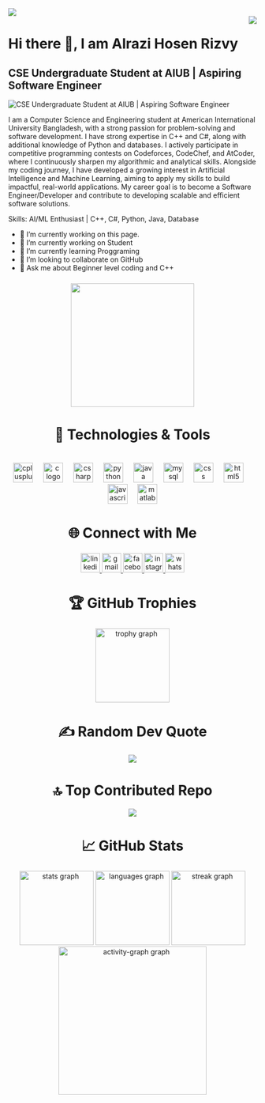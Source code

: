 <div>
  <img style="100%" src="https://capsule-render.vercel.app/api?type=waving&height=100&section=header&reversal=false&fontSize=70&fontColor=FFFFFF&fontAlign=50&fontAlignY=50&stroke=-&descSize=20&descAlign=50&descAlignY=50&theme=cobalt"  />
</div>
<img align="right" src="https://visitor-badge.laobi.icu/badge?page_id=rizvy99.rizvy99&"  />

# Hi there 👋, I am Alrazi Hosen Rizvy
## CSE Undergraduate Student at AIUB | Aspiring Software Engineer
![CSE Undergraduate Student at AIUB | Aspiring Software Engineer](https://export-download.canva.com/psBFg/DAG1nIpsBFg/1/0/0001-3362418278772937034.png?X-Amz-Algorithm=AWS4-HMAC-SHA256&X-Amz-Credential=AKIAQYCGKMUH5AO7UJ26%2F20251012%2Fus-east-1%2Fs3%2Faws4_request&X-Amz-Date=20251012T025234Z&X-Amz-Expires=67570&X-Amz-Signature=ba4f162aaf5fde4bd58efc9768f2e516371889c03c7cd319edfb7ca442f1f2af&X-Amz-SignedHeaders=host&response-content-disposition=attachment%3B%20filename%2A%3DUTF-8%27%27Copy%2520of%2520Grey%2520Minimalist%2520Corporate%2520Personal%2520Profile%2520LinkedIn%2520Banner.png&response-expires=Sun%2C%2012%20Oct%202025%2021%3A38%3A44%20GMT)

I am a Computer Science and Engineering student at American International University Bangladesh, with a strong passion for problem-solving and software development.
I have strong expertise in C++ and C#, along with additional knowledge of Python and databases. I actively participate in competitive programming contests on Codeforces, CodeChef, and AtCoder, where I continuously sharpen my algorithmic and analytical skills.
Alongside my coding journey, I have developed a growing interest in Artificial Intelligence and Machine Learning, aiming to apply my skills to build impactful, real-world applications.
My career goal is to become a Software Engineer/Developer and contribute to developing scalable and efficient software solutions.
 

Skills:  AI/ML Enthusiast | C++, C#, Python, Java, Database

- 🔭 I’m currently working on this page. 
- 🔭 I’m currently working on Student 
- 🌱 I’m currently learning Proggraming 
- 👯 I’m looking to collaborate on GitHub 
- 💬 Ask me about Beginner level coding and C++ 


###

<div align="center">
  <img height="250" src="https://media4.giphy.com/media/v1.Y2lkPTZjMDliOTUyMWRpbmpkM2RpdnVyZHV5aThoYzdwbzk4cjh1YmdieHI3MWgyZnR2diZlcD12MV9naWZzX3NlYXJjaCZjdD1n/VbnUQpnihPSIgIXuZv/giphy.gif"  />
</div>

###

<h1 align="center">🔧 Technologies & Tools</h1>

###

<br clear="both">

<div align="center">
  <img src="https://cdn.jsdelivr.net/gh/devicons/devicon/icons/cplusplus/cplusplus-original.svg" height="40" alt="cplusplus logo"  />
  <img width="13" />
  <img src="https://cdn.jsdelivr.net/gh/devicons/devicon/icons/c/c-original.svg" height="40" alt="c logo"  />
  <img width="13" />
  <img src="https://cdn.jsdelivr.net/gh/devicons/devicon/icons/csharp/csharp-original.svg" height="40" alt="csharp logo"  />
  <img width="13" />
  <img src="https://cdn.jsdelivr.net/gh/devicons/devicon/icons/python/python-original.svg" height="40" alt="python logo"  />
  <img width="13" />
  <img src="https://cdn.jsdelivr.net/gh/devicons/devicon/icons/java/java-original.svg" height="40" alt="java logo"  />
  <img width="13" />
  <img src="https://cdn.jsdelivr.net/gh/devicons/devicon/icons/mysql/mysql-original.svg" height="40" alt="mysql logo"  />
  <img width="13" />
  <img src="https://cdn.jsdelivr.net/gh/devicons/devicon/icons/css3/css3-original.svg" height="40" alt="css logo"  />
  <img width="13" />
  <img src="https://cdn.jsdelivr.net/gh/devicons/devicon/icons/html5/html5-original.svg" height="40" alt="html5 logo"  />
  <img width="13" />
  <img src="https://cdn.jsdelivr.net/gh/devicons/devicon/icons/javascript/javascript-original.svg" height="40" alt="javascript logo"  />
  <img width="13" />
  <img src="https://cdn.jsdelivr.net/gh/devicons/devicon/icons/matlab/matlab-original.svg" height="40" alt="matlab logo"  />
</div>

###

<h1 align="center">🌐 Connect with Me</h1>

###

<div align="center">
  <a href="https://www.linkedin.com/in/alrazi-hosen-rizvy-304820292/" target="_blank">
    <img src="https://img.shields.io/static/v1?message=LinkedIn&logo=linkedin&label=&color=0077B5&logoColor=white&labelColor=&style=flat" height="39" alt="linkedin logo"  />
  </a>
  <a href="ahrizvy78@gmail.com" target="_blank">
    <img src="https://img.shields.io/static/v1?message=Gmail&logo=gmail&label=&color=D14836&logoColor=white&labelColor=&style=flat" height="39" alt="gmail logo"  />
  </a>
  <a href="https://www.facebook.com/alrazi.hosen.rizvy/" target="_blank">
    <img src="https://img.shields.io/static/v1?message=Facebook&logo=facebook&label=&color=1877F2&logoColor=white&labelColor=&style=flat" height="39" alt="facebook logo"  />
  </a>
  <a href="rizvy_99" target="_blank">
    <img src="https://img.shields.io/static/v1?message=Instagram&logo=instagram&label=&color=E4405F&logoColor=white&labelColor=&style=flat" height="39" alt="instagram logo"  />
  </a>
  <a href="01751404278" target="_blank">
    <img src="https://img.shields.io/static/v1?message=Whatsapp&logo=whatsapp&label=&color=25D366&logoColor=white&labelColor=&style=flat" height="39" alt="whatsapp logo"  />
  </a>
</div>

###

<h1 align="center">🏆 GitHub Trophies</h1>

###

<div align="center">
  <img src="https://github-profile-trophy.vercel.app?username=rizvy99&theme=dracula&column=-1&row=41&margin-w=8&margin-h=8&no-bg=false&no-frame=false&order=4" height="150" alt="trophy graph"  />
</div>

###
<div align="center">
  
# ✍️ Random Dev Quote
![](https://quotes-github-readme.vercel.app/api?type=vetical&theme=light)

<!-- Proudly created with GPRM ( https://gprm.itsvg.in ) -->

# 🔝 Top Contributed Repo  
![](https://github-contributor-stats.vercel.app/api?username=rizvy99&limit=5&theme=dark&combine_all_yearly_contributions=true)

<!-- Proudly created with GPRM ( https://gprm.itsvg.in ) -->

</div>

<h1 align="center">📈 GitHub Stats</h1>

###

<div align="center">
  <img src="https://github-readme-stats.vercel.app/api?username=rizvy99&hide_title=false&hide_rank=false&show_icons=true&include_all_commits=true&count_private=true&disable_animations=false&theme=dracula&locale=en&hide_border=false&order=1" height="150" alt="stats graph"  />
  <img src="https://github-readme-stats.vercel.app/api/top-langs?username=rizvy99&locale=en&hide_title=false&layout=compact&card_width=320&langs_count=10&theme=dracula&hide_border=false&order=2" height="150" alt="languages graph"  />
  <img src="https://streak-stats.demolab.com?user=rizvy99&locale=en&mode=daily&theme=dracula&hide_border=false&border_radius=5&order=3" height="150" alt="streak graph"  />
  <img src="https://github-readme-activity-graph.vercel.app/graph?username=rizvy99&radius=16&theme=react&area=true&order=5" height="300" alt="activity-graph graph"  />
</div>

 
###


